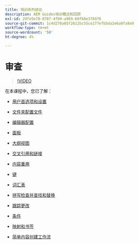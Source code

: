 ```yaml
---
title: 培训系列结论
description: AEM Guides培训概述和回顾
exl-id: 29fe5e78-8787-4f09-a969-60f68e376976
source-git-commit: 1c4d278a05f2612bc55ce277efb5da2e6a0fa9a9
workflow-type: tm+mt
source-wordcount: '50'
ht-degree: 4%

---
```


# 审查

>[!VIDEO](https://video.tv.adobe.com/v/342771?quality=12&learn=on)

在本课程中，您已了解：

- [用户首选项和设置](./user-settings-preferences-toolbars.md)

- [文件夹配置文件](folder-profiles.md)

- [编辑器配置](editor-configuration.md)

- [面板](panels.md)

- [大纲视图](outline-view.md)

- [交叉引用和链接](cross-references-and-links.md)

- [内容重用](content-reuse.md)

- [键](keys.md)

- [词汇表](glossary.md)

- [拼写检查并查找和替换](spell-check.md)

- [跟踪更改](track-changes.md)

- [条件](conditions.md)

- [映射和书签](maps-and-bookmaps.md)

- [简单内容创建工作流](simple-content-creation-workflows.md)
